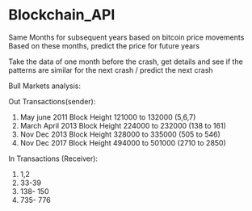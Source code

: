 # Blockchain_API

Same Months for subsequent years based on bitcoin price movements
Based on these months, predict the price for future years

Take the data of one month before the crash, get details and see if the patterns are similar
for the next crash / predict the next crash



Bull Markets analysis: 

Out Transactions(sender):
1. May june 2011  Block Height 121000 to  132000 (5,6,7)
2. March April 2013 Block Height 224000 to 232000 (138 to 161)
3. Nov Dec 2013 Block Height 328000 to 335000 (505 to 546)
4. Nov Dec 2017 Block Height 494000 to 501000 (2710 to 2850)

In Transactions (Receiver):

1. 1,2
2. 33-39
3. 138- 150
4. 735- 776
